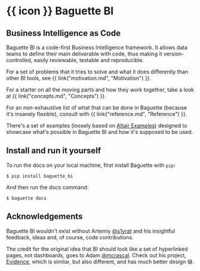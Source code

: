 # {{ icon }} Baguette BI

## Business Intelligence as Code

Baguette BI is a code-first Business Intelligence framework. It allows data teams to
define their main deliverable with code, thus making it version-controlled, easily
reviewable, testable and reproducible.

For a set of problems that it tries to solve and what it does differently than other BI
tools, see {{ link("motivation.md", "Motivation") }}.

For a starter on all the moving parts and how they work together, take a look at
{{ link("concepts.md", "Concepts") }}.

For an non-exhaustive list of what that can be done in Baguette (because it's
insanely flexible), consult with {{ link("reference.md", "Reference") }}.

There's a set of examples
(loosely based on [Altair Examples](https://altair-viz.github.io/gallery/)) designed
to showcase what's possible in Baguette BI and how it's supposed to be used.

## Install and run it yourself

To run the docs on your local machine, first install Baguette with `pip`:

`$ pip install baguette_bi`

And then run the docs command:

`$ baguette docs`

## Acknowledgements

Baguette BI wouldn't exist without Artemiy [@s1yrat](https://github.com/s1yrat) and his
insightful feedback, ideas and, of course, code contributions.

The credit for the original idea that BI should look like a set of hyperlinked pages,
not dashboards, goes to Adam [@mcrascal](https://github.com/mcrascal). Check out his project,
[Evidence](https://www.evidence.dev/), which is similar, but also different, and has much
better design 😅.

